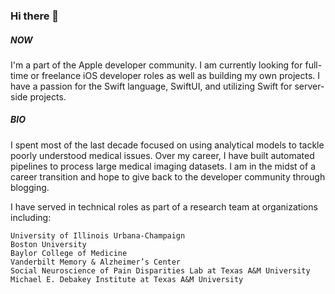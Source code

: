 ### Hi there 👋

##### NOW

I'm a part of the Apple developer community. I am currently looking for full-time or freelance iOS developer roles as well as building my own projects. I have a passion for the Swift language, SwiftUI, and utilizing Swift for server-side projects.

##### BIO

I spent most of the last decade focused on using analytical models to tackle poorly understood medical issues. Over my career, I have built automated pipelines to process large medical imaging datasets. I am in the midst of a career transition and hope to give back to the developer community through blogging.

I have served in technical roles as part of a research team at organizations including:

    University of Illinois Urbana-Champaign
    Boston University
    Baylor College of Medicine
    Vanderbilt Memory & Alzheimer’s Center
    Social Neuroscience of Pain Disparities Lab at Texas A&M University
    Michael E. Debakey Institute at Texas A&M University

